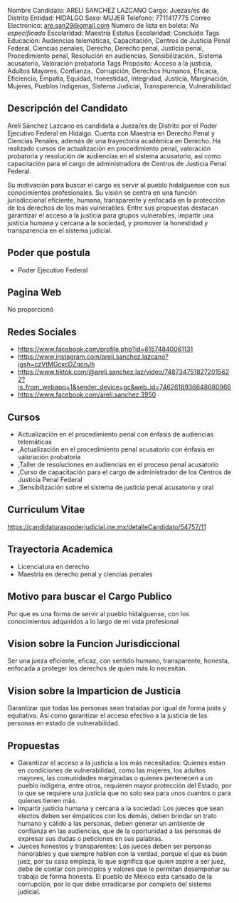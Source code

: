Nombre Candidato: ARELI SANCHEZ LAZCANO
Cargo: Juezas/es de Distrito
Entidad: HIDALGO
Sexo: MUJER
Telefono: 7711417775
Correo Electronico: are.san29@gmail.com
Numero de lista en boleta: *No especificado*
Escolaridad: Maestría
Estatus Escolaridad: Concluido
Tags Educación: Audiencias telemáticas, Capacitación, Centros de Justicia Penal Federal, Ciencias penales, Derecho, Derecho penal, Justicia penal, Procedimiento penal, Resolución en audiencias, Sensibilización., Sistema acusatorio, Valoración probatoria
Tags Propósito: Acceso a la justicia, Adultos Mayores, Confianza., Corrupción, Derechos Humanos, Eficacia, Eficiencia, Empatía, Equidad, Honestidad, Integridad, Justicia, Marginación, Mujeres, Pueblos Indígenas, Sistema Judicial, Transparencia, Vulnerabilidad


## Descripción del Candidato 

Arelí Sánchez Lazcano es candidata a Jueza/es de Distrito por el Poder Ejecutivo Federal en Hidalgo. Cuenta con Maestría en Derecho Penal y Ciencias Penales, además de una trayectoria académica en Derecho. Ha realizado cursos de actualización en procedimiento penal, valoración probatoria y resolución de audiencias en el sistema acusatorio, así como capacitación para el cargo de administradora de Centros de Justicia Penal Federal.

Su motivación para buscar el cargo es servir al pueblo hidalguense con sus conocimientos profesionales. Su visión se centra en una función jurisdiccional eficiente, humana, transparente y enfocada en la protección de los derechos de los más vulnerables.  Entre sus propuestas destacan garantizar el acceso a la justicia para grupos vulnerables, impartir una justicia humana y cercana a la sociedad, y promover la honestidad y transparencia en el sistema judicial.


## Poder que postula

- Poder Ejecutivo Federal


## Pagina Web

No proporcionó


## Redes Sociales

- https://www.facebook.com/profile.php?id=61574840061131
- https://www.instagram.com/areli.sanchez.lazcano?igsh=czVtMGcxcDZqcnJh
- https://www.tiktok.com/@areli.sanchez.laz/video/7487347518272015622?is_from_webapp=1&sender_device=pc&web_id=7462618936648680966
- https://www.facebook.com/areli.sanchez.3950


## Cursos

- Actualización en el procedimiento penal con énfasis de audiencias telemáticas
- ,Actualización en el procedimiento penal acusatorio con énfasis en valoración probatoria
- ,Taller  de resoluciones en audiencias en el proceso penal acusatorio
- ,Curso de capacitación para el cargo de administrador de los Centros de Justicia Penal Federal
- ,Sensibilización sobre el sistema de justicia penal acusatorio y oral


## Curriculum Vitae

https://candidaturaspoderjudicial.ine.mx/detalleCandidato/54757/11


## Trayectoria Academica

- Licenciatura en derecho
- Maestría en derecho penal y ciencias penales


## Motivo para buscar el Cargo Publico

Por que es una forma de servir al pueblo hidalguense, con los conocimientos adquiridos a lo largo de mi vida profesional


## Vision sobre la Funcion Jurisdiccional

Ser una jueza eficiente, eficaz, con sentido humano, transparente, honesta, enfocada a proteger los derechos de quien más lo necesitan.


## Vision sobre la Imparticion de Justicia

Garantizar que todas las personas sean tratadas por igual de forma justa y equitativa. Así como garantizar el acceso efectivo a la justicia de las personas en estado de vulnerabilidad.


## Propuestas

- Garantizar el acceso a la justicia a los más necesitados: Quienes estan en condiciones de vulnerabilidad, como las mujeres, los adultos mayores, las comunidades marginadas o quienes pertenecen a un pueblo índigena, entre otros, requieren mayor protección del Estado, por lo que se requiere una justicia que no solo sea para unos cuantos o para quienes tienen más.
- Impartir justicia humana y cercana a la sociedad: Los jueces que sean electos deben ser émpaticos con los demás, deben brindar un trato humano y cálido a las personas, deben generar un ambiente de confianza en las audiencias, que de la oportunidad a las personas de expresar sus dudas o peticiones en sus palabras.
- Jueces honestos y transparentes: Los jueces deben ser personas honorables y que siempre hablen con la verdad, porque el que es buen juez, por su casa empieza, lo que significa que quien aspire a ser juez, debe de contar con principios y valores que le permitan desempeñar su trabajo de forma honesta. El pueblo de México esta cansado de la corrupción, por lo que debe erradicarse por completo del sistema judicial.

